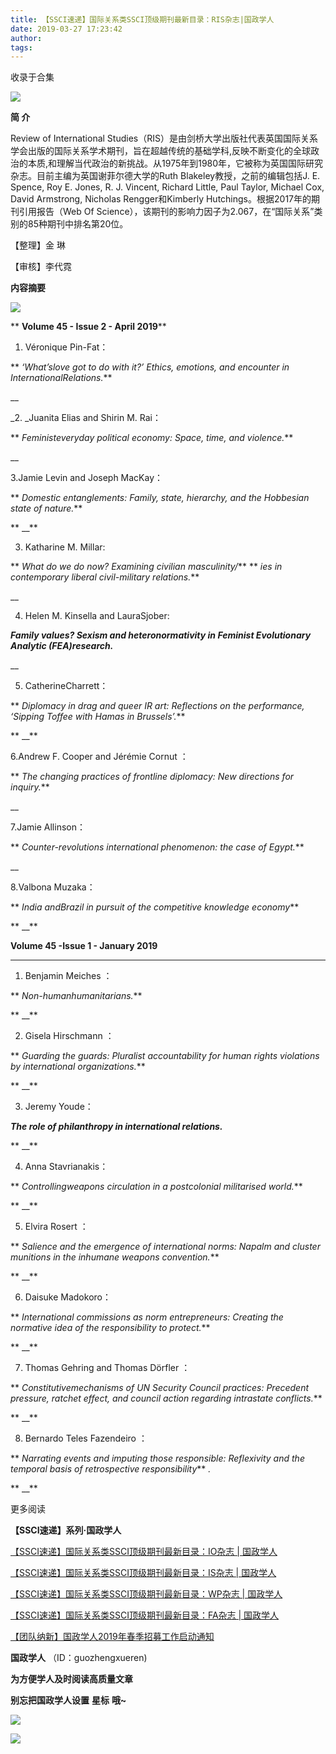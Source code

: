 ```yaml
---
title: 【SSCI速递】国际关系类SSCI顶级期刊最新目录：RIS杂志|国政学人
date: 2019-03-27 17:23:42
author: 
tags: 
---
```



收录于合集

![](/images/3267/2.gif)

  

**简 介**

Review of International
Studies（RIS）是由剑桥大学出版社代表英国国际关系学会出版的国际关系学术期刊，旨在超越传统的基础学科,反映不断变化的全球政治的本质,和理解当代政治的新挑战。从1975年到1980年，它被称为英国国际研究杂志。目前主编为英国谢菲尔德大学的Ruth
Blakeley教授，之前的编辑包括J. E. Spence, Roy E. Jones, R. J. Vincent, Richard Little,
Paul Taylor, Michael Cox, David Armstrong, Nicholas Rengger和Kimberly
Hutchings。根据2017年的期刊引用报告（Web Of
Science），该期刊的影响力因子为2.067，在“国际关系”类别的85种期刊中排名第20位。

【整理】金 琳

【审核】李代霓

 **内容摘要**

![](/images/3267/3.png)

 ** **Volume 45 - Issue 2 - April 2019****

  

1. Véronique Pin-Fat：

 ** _‘What’slove got to do with it?’ Ethics, emotions, and encounter in
InternationalRelations._**

 __

_2. _Juanita Elias and Shirin M. Rai：

 ** _Feministeveryday political economy: Space, time, and violence._**

 __

3.Jamie Levin and Joseph MacKay：

 ** _Domestic entanglements: Family, state, hierarchy, and the Hobbesian state
of nature._**

 ** __**

3. Katharine M. Millar:

 ** _What do we do now? Examining civilian masculinity/_** ** _ies in
contemporary liberal civil-military relations._**

 __

4. Helen M. Kinsella and LauraSjober: 

**_Family values? Sexism and heteronormativity in Feminist Evolutionary
Analytic (FEA)research._**

 __

5. CatherineCharrett：

 ** _Diplomacy in drag and queer IR art: Reflections on the performance,
‘Sipping Toffee with Hamas in Brussels’._**

 ** __**

6.Andrew F. Cooper and Jérémie Cornut ：

 ** _The changing practices of frontline diplomacy: New directions for
inquiry._**

 __

7.Jamie Allinson：

 ** _Counter-revolutions international phenomenon: the case of Egypt._**

 __

8.Valbona Muzaka：

 ** _India andBrazil in pursuit of the competitive knowledge economy_**

 ** __**  

  

 **Volume 45 -Issue 1 - January 2019**

  

****

1. Benjamin Meiches ：

 ** _Non-humanhumanitarians._**

 ** __**

2. Gisela Hirschmann ：

 ** _Guarding the guards: Pluralist accountability for human rights violations
by international organizations._**

 ** __**

3. Jeremy Youde：

**_The role of philanthropy in international relations._**

 ** __**

4. Anna Stavrianakis：

 ** _Controllingweapons circulation in a postcolonial militarised world._**

 ** __**

5. Elvira Rosert ：

 ** _Salience and the emergence of international norms: Napalm and cluster
munitions in the inhumane weapons convention._**

 ** __**

6. Daisuke Madokoro：

 ** _International commissions as norm entrepreneurs: Creating the normative
idea of the responsibility to protect._**

 ** __**

7. Thomas Gehring and Thomas Dörfler ：

 ** _Constitutivemechanisms of UN Security Council practices: Precedent
pressure, ratchet effect, and council action regarding intrastate
conflicts._**

 ** __**

8. Bernardo Teles Fazendeiro ：

 ** _Narrating events and imputing those responsible: Reflexivity and the
temporal basis of retrospective responsibility_** _._

 ** __**  

  

  

  

更多阅读

 **【SSCI速递】系列·国政学人**

[ 【SSCI速递】国际关系类SSCI顶级期刊最新目录：IO杂志 |
国政学人](http://mp.weixin.qq.com/s?__biz=MzI3MTYzMzE5Mw==&mid=2247488863&idx=1&sn=dbfb4e81e812a6ac87bde847a2217a7c&chksm=eb3f8b19dc48020f3c4626bdd134517051735638762998bc1b5afbb84f40bb96971cd4348843&scene=21#wechat_redirect)  

[【SSCI速递】国际关系类SSCI顶级期刊最新目录：IS杂志 |
国政学人](http://mp.weixin.qq.com/s?__biz=MzI3MTYzMzE5Mw==&mid=2247488880&idx=1&sn=164ff65531b8b44ca2e37ab9387015fe&chksm=eb3f8b36dc48022092c077e1a199bf7eae4224165dc3692945b7458723109af773ad4e060af4&scene=21#wechat_redirect)  

[【SSCI速递】国际关系类SSCI顶级期刊最新目录：WP杂志 |
国政学人](http://mp.weixin.qq.com/s?__biz=MzI3MTYzMzE5Mw==&mid=2247488905&idx=3&sn=cf3941bd037b7ee95a97c4e4986b9a97&chksm=eb3f8bcfdc4802d94daf5e8721d259a5475523232cd17981aa190ceca65ba5569123df885946&scene=21#wechat_redirect)  

[【SSCI速递】国际关系类SSCI顶级期刊最新目录：FA杂志 |
国政学人](http://mp.weixin.qq.com/s?__biz=MzI3MTYzMzE5Mw==&mid=2247488926&idx=4&sn=693b4ba48fabda453c9e3aaf8f9f7cca&chksm=eb3f8bd8dc4802ce7024b66d40f24ec35eb3d74175c6211edad32347a37a889aff1a0830c949&scene=21#wechat_redirect)  

[【团队纳新】国政学人2019年春季招募工作启动通知](http://mp.weixin.qq.com/s?__biz=MzI3MTYzMzE5Mw==&mid=2247488529&idx=1&sn=4d7a223b6bbfccdb000d0846d8be30e8&chksm=eb3f8a57dc480341c8a6ed4339b6d215c73b98cacfdba087fa5b5eddc1b2337dfd0549522576&scene=21#wechat_redirect)  

  

 **国政学人** （ID：guozhengxueren)

  

 **为方便学人及时阅读高质量文章**

 **别忘把国政学人设置** **星标** **哦~**

![](/images/3267/4.gif)

![](/images/3267/5.gif)

